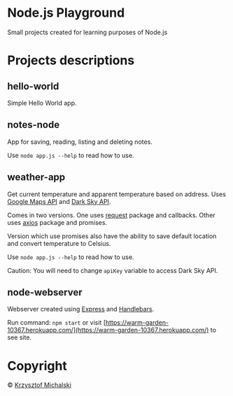 # Node.js Playground

Small projects created for learning purposes of Node.js

# Projects descriptions

## hello-world

Simple Hello World app.

## notes-node

App for saving, reading, listing and deleting notes.

Use `node app.js --help` to read how to use.

## weather-app

Get current temperature and apparent temperature based on address.
Uses [Google Maps API](https://maps.googleapis.com) and [Dark Sky API](https://darksky.net).

Comes in two versions.
One uses [request](https://npmjs.com/package/request) package and callbacks.
Other uses [axios](https://npmjs.com/package/axios) package and promises.

Version which use promises also have the ability to save default location and convert temperature to Celsius.

Use `node app.js --help` to read how to use.

Caution: You will need to change `apiKey` variable to access Dark Sky API.

## node-webserver

Webserver created using [Express](http://expressjs.com) and [Handlebars](http://handlebarsjs.com/).

Run command: `npm start` or visit [https://warm-garden-10367.herokuapp.com/](https://warm-garden-10367.herokuapp.com/) to see site.

# Copyright
© [Krzysztof Michalski](https://github.com/nooulaif)
